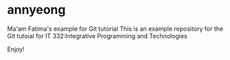 # annyeong
Ma'am Fatima's example for Git tutorial
This is an example repository for the Git tutoial for IT 332:Integrative Programming and
Technologies

Enjoy!